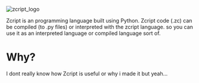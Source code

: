 ![zcript_logo](https://github.com/DDavid701/zcript-language/assets/135637449/ee9a8801-eb6b-461d-b38d-ccf2bff63421)

Zcript is an programming language built using Python.
Zcript code (.zc) can be compiled (to .py files) or interpreted with the zcript language. so you can use it as an interpreted language or compiled language sort of.

# Why?
I dont really know how Zcript is useful or why i made it but yeah...
